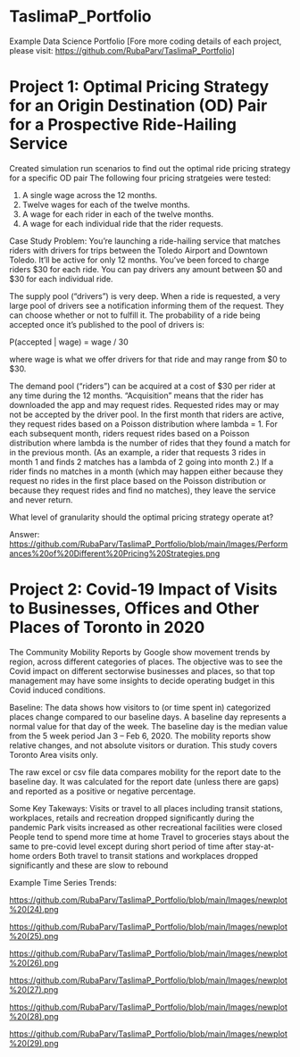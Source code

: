 # TaslimaP_Portfolio
Example Data Science Portfolio
[Fore more coding details of each project, please visit: https://github.com/RubaParv/TaslimaP_Portfolio]

# Project 1: Optimal Pricing Strategy for an Origin Destination (OD) Pair for a Prospective Ride-Hailing Service

Created simulation run scenarios to find out the optimal ride pricing strategy for a specific OD pair
The following four pricing stratgeies were tested:
1.	A single wage across the 12 months.
2.	Twelve wages for each of the twelve months.
3.	A wage for each rider in each of the twelve months.
4.	A wage for each individual ride that the rider requests.

Case Study Problem: You’re launching a ride-hailing service that matches riders with drivers for trips between the Toledo Airport and Downtown Toledo. It’ll be active for only 12 months. You’ve been forced to charge riders $30 for each ride. You can pay drivers any amount between $0 and $30 for each individual ride.

The supply pool (“drivers”) is very deep. When a ride is requested, a very large pool of drivers see a notification informing them of the request. They can choose whether or not to fulfill it. The probability of a ride being accepted once it’s published to the pool of drivers is:

P(accepted | wage) = wage / 30

where wage is what we offer drivers for that ride and may range from $0 to $30.

The demand pool (“riders”) can be acquired at a cost of $30 per rider at any time during the 12 months. “Acquisition” means that the rider has downloaded the app and may request rides. Requested rides may or may not be accepted by the driver pool. In the first month that riders are active, they request rides based on a Poisson distribution where lambda = 1. For each subsequent month, riders request rides based on a Poisson distribution where lambda is the number of rides that they found a match for in the previous month. (As an example, a rider that requests 3 rides in month 1 and finds 2 matches has a lambda of 2 going into month 2.) If a rider finds no matches in a month (which may happen either because they request no rides in the first place based on the Poisson distribution or because they request rides and find no matches), they leave the service and never return.

What level of granularity should the optimal pricing strategy operate at?

Answer:
https://github.com/RubaParv/TaslimaP_Portfolio/blob/main/Images/Performances%20of%20Different%20Pricing%20Strategies.png



# Project 2: Covid-19 Impact of Visits to Businesses, Offices and Other Places of  Toronto in 2020

The Community Mobility Reports by Google show movement trends by region, across different categories of places.
The objective was to see the Covid impact on different sectorwise businesses and places, 
so that top management may have some insights to decide operating budget in this Covid induced conditions.

Baseline: The data shows how visitors to (or time spent in) categorized places change compared to our baseline days. 
A baseline day represents a normal value for that day of the week. 
The baseline day is the median value from the 5 week period Jan 3 – Feb 6, 2020.
The mobility reports show relative changes, and not absolute visitors or duration.
This study covers Toronto Area visits only.


The raw excel or csv file data compares mobility for the report date to the baseline day. 
It was calculated for the report date (unless there are gaps) and reported as a positive or negative percentage.

Some Key Takeways:
Visits or travel to all places including transit stations, workplaces, retails and recreation dropped significantly during the pandemic
Park visits increased as other recreational facilities were closed
People tend to spend more time at home 
Travel to groceries stays about the same to pre-covid level except during short period of time after stay-at-home orders 
Both travel to transit stations and workplaces dropped significantly and these are slow to rebound 

Example Time Series Trends:

https://github.com/RubaParv/TaslimaP_Portfolio/blob/main/Images/newplot%20(24).png

https://github.com/RubaParv/TaslimaP_Portfolio/blob/main/Images/newplot%20(25).png

https://github.com/RubaParv/TaslimaP_Portfolio/blob/main/Images/newplot%20(26).png

https://github.com/RubaParv/TaslimaP_Portfolio/blob/main/Images/newplot%20(27).png

https://github.com/RubaParv/TaslimaP_Portfolio/blob/main/Images/newplot%20(28).png

https://github.com/RubaParv/TaslimaP_Portfolio/blob/main/Images/newplot%20(29).png

